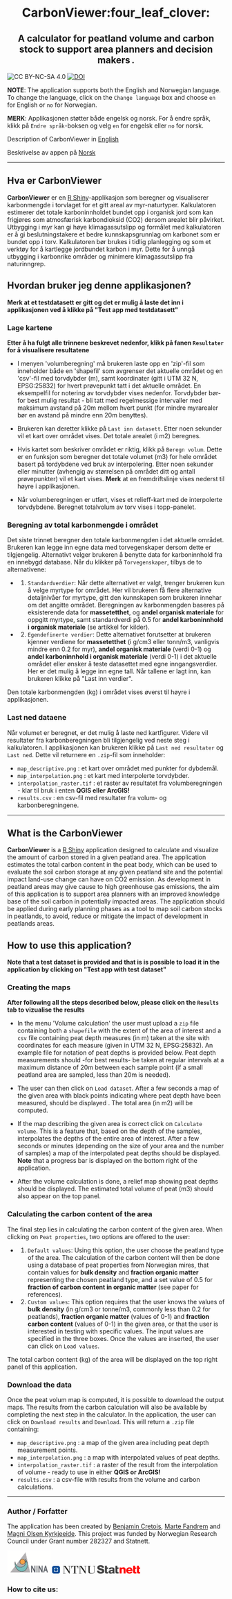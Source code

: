<h1 align="center">CarbonViewer:four_leaf_clover: </h1>
<h2 align="center">A calculator for peatland volume and carbon stock to support area planners and decision makers .</h2>

![CC BY-NC-SA 4.0][license-badge]
[![DOI](https://zenodo.org/badge/554694482.svg)](https://zenodo.org/badge/latestdoi/554694482)

[license-badge]: https://badgen.net/badge/License/CC-BY-NC-SA%204.0/green

**NOTE**: The application supports both the English and Norwegian language. To change the language, click on the `Change language` box and choose `en` for English or `no` for Norwegian. 

**MERK**: Applikasjonen støtter både engelsk og norsk. For å endre språk, klikk på `Endre språk`-boksen og velg `en` for engelsk eller `no` for norsk.

Description of CarbonViewer in [English](#what-is-the-carbonviewer)

Beskrivelse av appen på [Norsk](#hva-er-carbonviewer)

---

## Hva er CarbonViewer

**CarbonViewer** er en [R Shiny](https://shiny.rstudio.com/)-applikasjon som beregner og visualiserer karbonmengde i torvlaget for et gitt areal av myr-naturtyper. Kalkulatoren estimerer det totale karboninnholdet bundet opp i organisk jord som kan frigjøres som atmosfærisk karbondioksid (CO2) dersom arealet blir påvirket. Utbygging i myr kan gi høye klimagassutslipp og formålet med kalkulatoren er å gi beslutningstakere et bedre kunnskapsgrunnlag om karbonet som er bundet opp i torv. Kalkulatoren bør brukes i tidlig planlegging og som et verktøy for å kartlegge jordbundet karbon i myr. Dette for å unngå utbygging i karbonrike områder og minimere klimagassutslipp fra naturinngrep.

## Hvordan bruker jeg denne applikasjonen?

**Merk at et testdatasett er gitt og det er mulig å laste det inn i applikasjonen ved å klikke på "Test app med testdatasett"**

### Lage kartene

**Etter å ha fulgt alle trinnene beskrevet nedenfor, klikk på fanen `Resultater` for å visualisere resultatene**

- I menyen 'volumberegning' må brukeren laste opp en 'zip'-fil som inneholder både en 'shapefil' som avgrenser det aktuelle området og en 'csv'-fil med torvdybder (m), samt koordinater (gitt i UTM 32 N, EPSG:25832) for hvert prøvepunkt tatt i det aktuelle området. En eksempelfil for notering av torvdybder vises nedenfor. Torvdybder bør- for best mulig resultat - bli tatt med regelmessige intervaller med maksimum avstand på 20m mellom hvert punkt (for mindre myrarealer bør en avstand på mindre enn 20m benyttes).

- Brukeren kan deretter klikke på `Last inn datasett`. Etter noen sekunder vil et kart over området vises. Det totale arealet (i m2) beregnes.

- Hvis kartet som beskriver området er riktig, klikk på `Beregn volum`. Dette er en funksjon som beregner det totale volumet (m3) for hele området basert på tordybdene ved bruk av interpolering. Etter noen sekunder eller minutter (avhengig av størrelsen på området ditt og antall prøvepunkter) vil et kart vises. **Merk** at en fremdriftslinje vises nederst til høyre i applikasjonen.

- Når volumberegningen er utført, vises et relieff-kart med de interpolerte torvdybdene. Beregnet totalvolum av torv vises i topp-panelet.

### Beregning av total karbonmengde i området

Det siste trinnet beregner den totale karbonmengden i det aktuelle området. Brukeren kan legge inn egne data med torvegenskaper dersom dette er tilgjengelig. Alternativt velger brukeren å benytte data for karboninnhold fra en innebygd database. Når du klikker på `Torvegenskaper`, tilbys de to alternativene:

- 1) `Standardverdier`: Når dette alternativet er valgt, trenger brukeren kun å velge myrtype for området. Her vil brukeren få flere alternative detaljnivåer for myrtype, gitt den kunnskapen som brukeren innehar om det angitte området. Beregningen av karbonmengden baseres på eksisterende data for **massetetthet**, og **andel organisk materiale** for oppgitt myrtype, samt standardverdi på 0.5 for **andel karboninnhold i organisk materiale** (se artikkel for kilder).

- 2) `Egendefinerte verdier`: Dette alternativet forutsetter at brukeren kjenner verdiene for **massetetthet** (i g/cm3 eller tonn/m3, vanligvis mindre enn 0.2 for myr), **andel organisk materiale** (verdi 0-1) og **andel karboninnhold i organisk materiale** (verdi 0-1) i det aktuelle området eller ønsker å teste datasettet med egne inngangsverdier. Her er det mulig å legge inn egne tall. Når tallene er lagt inn, kan brukeren klikke på "Last inn verdier".

Den totale karbonmengden (kg) i området vises øverst til høyre i applikasjonen.

### Last ned dataene

Når volumet er beregnet, er det mulig å laste ned kartfigurer. Videre vil resultater fra karbonberegningen bli tilgjengelig ved neste steg i kalkulatoren.
I applikasjonen kan brukeren klikke på `Last ned resultater` og `Last ned`. Dette vil returnere en `.zip`-fil som inneholder:

- `map_descriptive.png` : et kart over området med punkter for dybdemål.
- `map_interpolation.png` : et kart med interpolerte torvdybder.
- `interpolation_raster.tif` : et raster av resultatet fra volumberegningen - klar til bruk i enten **QGIS eller ArcGIS!**
- `results.csv` : en csv-fil med resultater fra volum- og karbonberegningene.

---

## What is the CarbonViewer

**CarbonViewer** is a [R Shiny](https://shiny.rstudio.com/) application designed to calculate and visualize the amount of carbon stored in a given peatland area. 
The application estimates the total carbon content in the peat body, which can be used to evaluate the soil carbon storage at any given peatland site and the potential impact land-use change can have on CO2 emission. As development in peatland areas may give cause to high greenhouse gas emissions, the aim of this application is to support area planners with an improved knowledge base of the soil carbon in potentially impacted areas. The application should be applied during early planning phases as a tool to map soil carbon stocks in peatlands, to avoid, reduce or mitigate the impact of development in peatlands areas.

## How to use this application?

**Note that a test dataset is provided and that is is possible to load it in the application by clicking on "Test app with test dataset"**

### Creating the maps

**After following all the steps described below, please click on the `Results` tab to vizualise the results**

- In the menu 'Volume calculation' the user must upload a `zip` file containing both a `shapefile` with the extent of the area of interest and a `csv` file containing peat depth measures (in m) taken at the site with coordinates for each measure (given in UTM 32 N, EPSG:25832). An example file for notation of peat depths is provided below. Peat depth measurements should -for best results- be taken at regular intervals at a maximum distance of 20m between each sample point (if a small peatland area are sampled, less than 20m is needed).

- The user can then click on `Load dataset`. After a few seconds a map of the given area with black points indicating where peat depth have been measured, should be displayed . The total area (in m2) will be computed.

- If the map describing the given area is correct click on `Calculate volume`. This is a feature that, based on the depth of the samples, interpolates the depths of the entire area of interest. After a few seconds or minutes (depending on the size of your area and the number of samples) a map of the interpolated peat depths should be displayed. **Note** that a progress bar is displayed on the bottom right of the application.

- After the volume calculation is done, a relief map showing peat depths should be displayed. The estimated total volume of peat (m3) should also appear on the top panel.

### Calculating the carbon content of the area

The final step lies in calculating the carbon content of the given area. When clicking on `Peat properties`, two options are offered to the user:

- 1) `Default values`: Using this option, the user choose the peatland type of the area. The calculation of the carbon content will then be done using a database of peat properties from Norwegian mires, that contain values for **bulk density** and **fraction organic matter** representing the chosen peatland type, and a set value of 0.5 for **fraction of carbon content in organic matter** (see paper for references).

- 2) `Custom values`: This option requires that the user knows the values of **bulk density** (in g/cm3 or tonne/m3, commonly less than 0.2 for peatlands), **fraction organic matter** (values of 0-1) and **fraction carbon content** (values of 0-1) in the given area, or that the user is interested in testing with specific values. The input values are specified in the three boxes. Once the values are inserted, the user can click on `Load values`.

The total carbon content (kg) of the area will be displayed on the top right panel of this application.

### Download the data

Once the peat volum map is computed, it is possible to download the output maps. The results from the carbon calculation will also be available by completing the next step in the calculator.
In the application, the user can click on `Download results` and `Download`. This will return a `.zip` file containing:

- `map_descriptive.png` : a map of the given area including peat depth measurement points.
- `map_interpolation.png` : a map with interpolated values of peat depths.
- `interpolation_raster.tif` : a raster of the result from the interpolation of volume - ready to use in either **QGIS or ArcGIS!**
- `results.csv` : a csv-file with results from the volume and carbon calculations. 

---

### Author / Forfatter

The application has been created by [Benjamin Cretois](https://www.nina.no/english/Contact/Employees/Employee-info?AnsattID=15849), [Marte Fandrem](https://www.ntnu.no/ansatte/marte.fandrem) and [Magni Olsen Kyrkjeeide](https://www.nina.no/Kontakt/Ansatte/Ansattinformasjon.aspx?AnsattID=12110). This project was funded by Norwegian Research Council under Grant number 282327 and Statnett.

<img src="man/figures/logo_nina.png" alt="drawing" width="100"/>
<img src="man/figures/ntnu.png" alt="drawing" width="100"/>
<img src="man/figures/statnett.png" alt="drawing" width="100"/>


### How to cite us:


